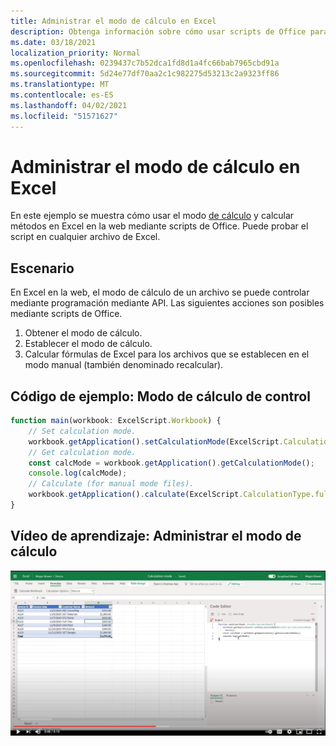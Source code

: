 ```yaml
---
title: Administrar el modo de cálculo en Excel
description: Obtenga información sobre cómo usar scripts de Office para administrar el modo de cálculo en Excel en la web.
ms.date: 03/18/2021
localization_priority: Normal
ms.openlocfilehash: 0239437c7b52dca1fd8d1a4fc66bab7965cbd91a
ms.sourcegitcommit: 5d24e77df70aa2c1c982275d53213c2a9323ff86
ms.translationtype: MT
ms.contentlocale: es-ES
ms.lasthandoff: 04/02/2021
ms.locfileid: "51571627"
---
```

# <a name="manage-calculation-mode-in-excel"></a>Administrar el modo de cálculo en Excel

En este ejemplo se muestra cómo usar el modo [de cálculo](/javascript/api/office-scripts/excelscript/excelscript.calculationmode) y calcular métodos en Excel en la web mediante scripts de Office. Puede probar el script en cualquier archivo de Excel.

## <a name="scenario"></a>Escenario

En Excel en la web, el modo de cálculo de un archivo se puede controlar mediante programación mediante API. Las siguientes acciones son posibles mediante scripts de Office.

1. Obtener el modo de cálculo.
1. Establecer el modo de cálculo.
1. Calcular fórmulas de Excel para los archivos que se establecen en el modo manual (también denominado recalcular).

## <a name="sample-code-control-calculation-mode"></a>Código de ejemplo: Modo de cálculo de control

```TypeScript
function main(workbook: ExcelScript.Workbook) {
    // Set calculation mode.
    workbook.getApplication().setCalculationMode(ExcelScript.CalculationMode.manual);
    // Get calculation mode.
    const calcMode = workbook.getApplication().getCalculationMode();    
    console.log(calcMode);
    // Calculate (for manual mode files).
    workbook.getApplication().calculate(ExcelScript.CalculationType.full);
}
```

## <a name="training-video-manage-calculation-mode"></a>Vídeo de aprendizaje: Administrar el modo de cálculo

[![Ver vídeo paso a paso sobre cómo administrar el modo de cálculo en Excel en la web](../../images/calc-mode-vid.jpg)](https://youtu.be/iw6O8QH01CI "Vídeo paso a paso sobre cómo administrar el modo de cálculo en Excel en la web")
